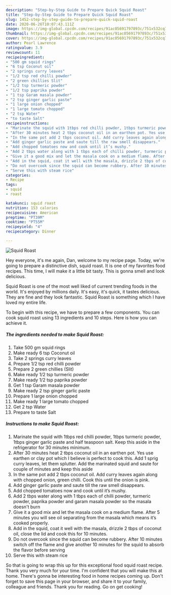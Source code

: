 ```yaml
---
description: "Step-by-Step Guide to Prepare Quick Squid Roast"
title: "Step-by-Step Guide to Prepare Quick Squid Roast"
slug: 1452-step-by-step-guide-to-prepare-quick-squid-roast
date: 2020-06-26T10:07:43.111Z
image: https://img-global.cpcdn.com/recipes/91ac05691797893c/751x532cq70/squid-roast-recipe-main-photo.jpg
thumbnail: https://img-global.cpcdn.com/recipes/91ac05691797893c/751x532cq70/squid-roast-recipe-main-photo.jpg
cover: https://img-global.cpcdn.com/recipes/91ac05691797893c/751x532cq70/squid-roast-recipe-main-photo.jpg
author: Pearl Lawrence
ratingvalue: 3.9
reviewcount: 11
recipeingredient:
- "500 gm squid rings"
- "6 tsp Coconut oil"
- "2 springs curry leaves"
- "1/2 tsp red chilli powder"
- "2 green chillies Slit"
- "1/2 tsp turmeric powder"
- "1/2 tsp paprika powder"
- "1 tsp Garam masala powder"
- "2 tsp ginger garlic paste"
- "1 large onion chopped"
- "1 large tomato chopped"
- "2 tsp Water"
- "to taste Salt"
recipeinstructions:
- "Marinate the squid with 1tbps red chilli powder, 1tbps turmeric powder, 1tbps ginger garlic paste and half teaspoon salt. Keep this aside in the refrigerator for 30 minutes minimum."
- "After 30 minutes heat 2 tbps coconut oil in an earthen pot. Yes use earthen or clay pot which I believe is perfect to cook this. Add 1 sprig curry leaves, let them splutter. Add the marinated squid and saute for couple of minutes and keep this aside"
- "In the same pot add 2 tbps coconut oil. Add curry leaves again along with chopped onion, green chilli. Cook this until the onion is pink."
- "Add ginger garlic paste and saute till the raw smell disappears."
- "Add chopped tomatoes now and cook until it’s mushy."
- "Add 2 tbps water along with 1 tbps each of chilli powder, turmeric powder, paprika powder and garam masala powder so the masala doesn&#39;t burn"
- "Give it a good mix and let the masala cook on a medium flame. After 5 minutes you will see oil separating from the masala which means it’s cooked properly."
- "Add in the squid, coat it well with the masala, drizzle 2 tbps of coconut oil, close the lid and cook this for 10 minutes."
- "Do not overcook since the squid can become rubbery. After 10 minutes switch off the flame and give another 10 minutes for the squid to absorb the flavor before serving"
- "Serve this with steam rice"
categories:
- Recipe
tags:
- squid
- roast

katakunci: squid roast 
nutrition: 153 calories
recipecuisine: American
preptime: "PT39M"
cooktime: "PT55M"
recipeyield: "4"
recipecategory: Dinner

---
```



![Squid Roast](https://img-global.cpcdn.com/recipes/91ac05691797893c/751x532cq70/squid-roast-recipe-main-photo.jpg)

Hey everyone, it's me again, Dan, welcome to my recipe page. Today, we're going to prepare a distinctive dish, squid roast. It is one of my favorites food recipes. This time, I will make it a little bit tasty. This is gonna smell and look delicious.

Squid Roast is one of the most well liked of current trending foods in the world. It's enjoyed by millions daily. It's easy, it's quick, it tastes delicious. They are fine and they look fantastic. Squid Roast is something which I have loved my entire life.




To begin with this recipe, we have to prepare a few components. You can cook squid roast using 13 ingredients and 10 steps. Here is how you can achieve it.

<!--inarticleads1-->

##### The ingredients needed to make Squid Roast:

1. Take 500 gm squid rings
1. Make ready 6 tsp Coconut oil
1. Take 2 springs curry leaves
1. Prepare 1/2 tsp red chilli powder
1. Prepare 2 green chillies (Slit)
1. Make ready 1/2 tsp turmeric powder
1. Make ready 1/2 tsp paprika powder
1. Get 1 tsp Garam masala powder
1. Make ready 2 tsp ginger garlic paste
1. Prepare 1 large onion chopped
1. Make ready 1 large tomato chopped
1. Get 2 tsp Water
1. Prepare to taste Salt




<!--inarticleads2-->

##### Instructions to make Squid Roast:

1. Marinate the squid with 1tbps red chilli powder, 1tbps turmeric powder, 1tbps ginger garlic paste and half teaspoon salt. Keep this aside in the refrigerator for 30 minutes minimum.
1. After 30 minutes heat 2 tbps coconut oil in an earthen pot. Yes use earthen or clay pot which I believe is perfect to cook this. Add 1 sprig curry leaves, let them splutter. Add the marinated squid and saute for couple of minutes and keep this aside
1. In the same pot add 2 tbps coconut oil. Add curry leaves again along with chopped onion, green chilli. Cook this until the onion is pink.
1. Add ginger garlic paste and saute till the raw smell disappears.
1. Add chopped tomatoes now and cook until it’s mushy.
1. Add 2 tbps water along with 1 tbps each of chilli powder, turmeric powder, paprika powder and garam masala powder so the masala doesn&#39;t burn
1. Give it a good mix and let the masala cook on a medium flame. After 5 minutes you will see oil separating from the masala which means it’s cooked properly.
1. Add in the squid, coat it well with the masala, drizzle 2 tbps of coconut oil, close the lid and cook this for 10 minutes.
1. Do not overcook since the squid can become rubbery. After 10 minutes switch off the flame and give another 10 minutes for the squid to absorb the flavor before serving
1. Serve this with steam rice




So that is going to wrap this up for this exceptional food squid roast recipe. Thank you very much for your time. I'm confident that you will make this at home. There's gonna be interesting food in home recipes coming up. Don't forget to save this page in your browser, and share it to your family, colleague and friends. Thank you for reading. Go on get cooking!

